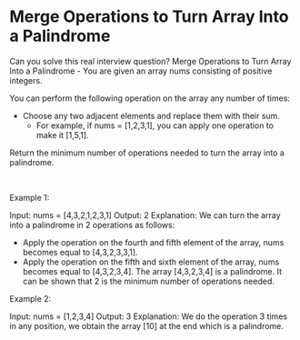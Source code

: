 # Merge Operations to Turn Array Into a Palindrome

Can you solve this real interview question? Merge Operations to Turn Array Into a Palindrome - You are given an array nums consisting of positive integers.

You can perform the following operation on the array any number of times:

 * Choose any two adjacent elements and replace them with their sum.
   * For example, if nums = [1,2,3,1], you can apply one operation to make it [1,5,1].

Return the minimum number of operations needed to turn the array into a palindrome.

 

Example 1:


Input: nums = [4,3,2,1,2,3,1]
Output: 2
Explanation: We can turn the array into a palindrome in 2 operations as follows:
- Apply the operation on the fourth and fifth element of the array, nums becomes equal to [4,3,2,3,3,1].
- Apply the operation on the fifth and sixth element of the array, nums becomes equal to [4,3,2,3,4].
The array [4,3,2,3,4] is a palindrome.
It can be shown that 2 is the minimum number of operations needed.


Example 2:


Input: nums = [1,2,3,4]
Output: 3
Explanation: We do the operation 3 times in any position, we obtain the array [10] at the end which is a palindrome.